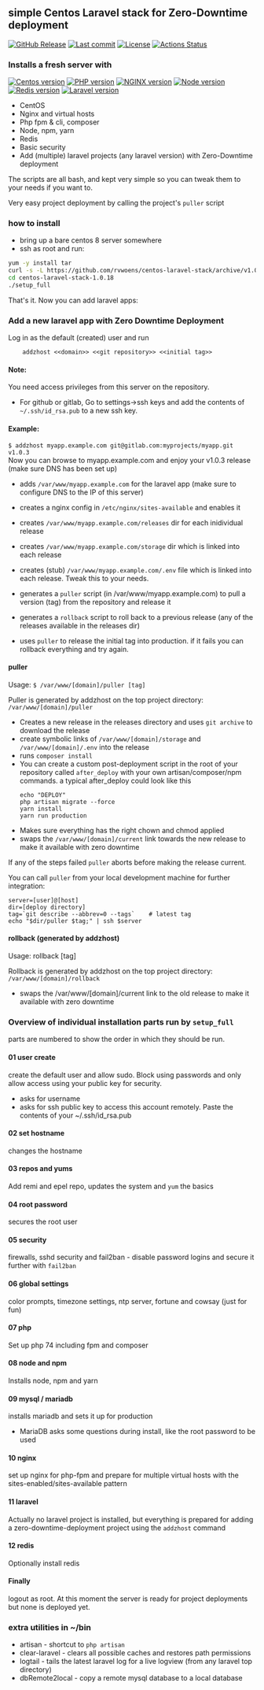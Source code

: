 ## simple Centos Laravel stack for Zero-Downtime deployment
[![GitHub Release](https://img.shields.io/github/v/release/rvwoens/centos-laravel-stack.svg?style=flat)](https://github.com/rvwoens/centos-laravel-stack)
[![Last commit](https://img.shields.io/github/last-commit/rvwoens/centos-laravel-stack)](https://github.com/rvwoens/centos-laravel-stack)
[![License](https://poser.pugx.org/cosninix/cos/license)](https://github.com/rvwoens/centos-laravel-stack)
[![Actions Status](https://github.com/rvwoens/centos-laravel-stack/workflows/CI/badge.svg)](https://github.com/rvwoens/centos-laravel-stack/actions)

### Installs a fresh server with
[![Centos version](https://img.shields.io/badge/CentOS-8-blue)](https://github.com/rvwoens/centos-laravel-stack)
[![PHP version](https://img.shields.io/badge/PHP-7.4-blue)](https://github.com/rvwoens/centos-laravel-stack)
[![NGINX version](https://img.shields.io/badge/Nginx-1.14-blue)](https://github.com/rvwoens/centos-laravel-stack)
[![Node version](https://img.shields.io/badge/Node-12.8-blue)](https://github.com/rvwoens/centos-laravel-stack)
[![Redis version](https://img.shields.io/badge/Redis-5.0-blue)](https://github.com/rvwoens/centos-laravel-stack)
[![Laravel version](https://img.shields.io/badge/Laravel-v3%20v4%20v5%20v6%20v7%20v8-blue)](https://github.com/rvwoens/centos-laravel-stack)
* CentOS 
* Nginx and virtual hosts
* Php fpm & cli, composer  
* Node, npm, yarn
* Redis 
* Basic security 
* Add (multiple) laravel projects (any laravel version) with Zero-Downtime deployment 

The scripts are all bash, and kept very simple so you can tweak them to your needs if you want to.

Very easy project deployment by calling the project's  ```puller``` script   

### how to install

* bring up a bare centos 8 server somewhere
* ssh as root and run:

```bash
yum -y install tar
curl -s -L https://github.com/rvwoens/centos-laravel-stack/archive/v1.0.18.tar.gz | tar -xz
cd centos-laravel-stack-1.0.18
./setup_full
```

That's it. Now you can add laravel apps:

### Add a new laravel app with Zero Downtime Deployment
Log in as the default (created) user and run
```
    addzhost <<domain>> <<git repository>> <<initial tag>>
```

#### Note:
You need access privileges from this server on the repository. 
- For github or gitlab, Go to settings->ssh keys and add the contents of ```~/.ssh/id_rsa.pub``` to a new ssh key.

#### Example:
    
```$ addzhost myapp.example.com git@gitlab.com:myprojects/myapp.git v1.0.3```        
Now you can browse to myapp.example.com and enjoy your v1.0.3 release (make sure DNS has been set up)


- adds ```/var/www/myapp.example.com``` for the laravel app (make sure to configure DNS to the IP of this server)
- creates a nginx config in ```/etc/nginx/sites-available``` and enables it
- creates ```/var/www/myapp.example.com/releases``` dir for each inidividual release
- creates ```/var/www/myapp.example.com/storage``` dir which is linked into each release
- creates (stub) ```/var/www/myapp.example.com/.env``` file which is linked into each release. Tweak this to your needs.


- generates a ```puller``` script (in /var/www/myapp.example.com) to pull a version (tag) from the repository and release it
- generates a ```rollback``` script to roll back to a previous release (any of the releases available in the releases dir)
- uses ```puller``` to release the initial tag into production. if it fails you can rollback everything and try again.

#### puller 
Usage: ```$ /var/www/[domain]/puller [tag]```

Puller is generated by addzhost on the top project directory: ```/var/www/[domain]/puller```

- Creates a new release in the releases directory and uses ```git archive``` to download the release
- create symbolic links of ```/var/www/[domain]/storage``` and ```/var/www/[domain]/.env``` into the release
- runs ```composer install```
- You can create a custom post-deployment script in the root of your repository called ```after_deploy``` with your own artisan/composer/npm commands.
a typical after_deploy could look like this 
    ```
    echo "DEPLOY"
    php artisan migrate --force
    yarn install
    yarn run production
    ```
- Makes sure everything has the right chown and chmod applied
- swaps the ```/var/www/[domain]/current``` link towards the new release to make it available with zero downtime

If any of the steps failed ```puller``` aborts before making the release current.

You can call ```puller``` from your local development machine for further integration:

```
server=[user]@[host]
dir=[deploy directory]
tag=`git describe --abbrev=0 --tags`    # latest tag
echo "$dir/puller $tag;" | ssh $server
```

#### rollback (generated by addzhost)
Usage: rollback [tag]

Rollback is generated by addzhost on the top project directory: ```/var/www/[domain]/rollback```

- swaps the /var/www/[domain]/current link to the old release to make it available with zero downtime

### Overview of individual installation parts run by ```setup_full```

parts are numbered to show the order in which they should be run.

#### 01 user create
create the default user and allow sudo. Block using passwords and only allow access using your public key for security.

* asks for username
* asks for ssh public key to access this account remotely. Paste the contents of your ~/.ssh/id_rsa.pub

#### 02 set hostname
changes the hostname

#### 03 repos and yums
Add remi and epel repo, updates the system and ```yum``` the basics

#### 04 root password
secures the root user

#### 05 security
firewalls, sshd security and fail2ban - disable password logins and secure it further with ```fail2ban```

#### 06 global settings
color prompts, timezone settings, ntp server, fortune and cowsay (just for fun)

#### 07 php
Set up php 74 including fpm and composer

#### 08 node and npm
Installs node, npm and yarn

#### 09 mysql / mariadb
installs mariadb and sets it up for production

* MariaDB asks some questions during install, like the root password to be used

#### 10 nginx
set up nginx for php-fpm and prepare for multiple virtual hosts with the sites-enabled/sites-available pattern

#### 11 laravel
Actually no laravel project is installed, but everything is prepared for adding a zero-downtime-deployment project using the ```addzhost``` command

#### 12 redis
Optionally install redis

#### Finally
logout as root. At this moment the server is ready for project deployments but none is deployed yet.


### extra utilities in ~/bin 
* artisan - shortcut to ```php artisan```
* clear-laravel -  clears all possible caches and restores path permissions
* logtail - tails the latest laravel log for a live logview (from any laravel top directory)
* dbRemote2local - copy a remote mysql database to a local database


 
